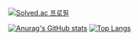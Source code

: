 [![Solved.ac
프로필](http://mazassumnida.wtf/api/v2/generate_badge?boj=tmdgjsdl1234)](https://solved.ac/tmdgjsdl1234)

[![Anurag's GitHub stats](https://github-readme-stats.vercel.app/api?username=lsh-kw0315)](https://github.com/anuraghazra/github-readme-stats)
[![Top Langs](https://github-readme-stats.vercel.app/api/top-langs/?username=lsh-kw0315)](https://github.com/anuraghazra/github-readme-stats)
